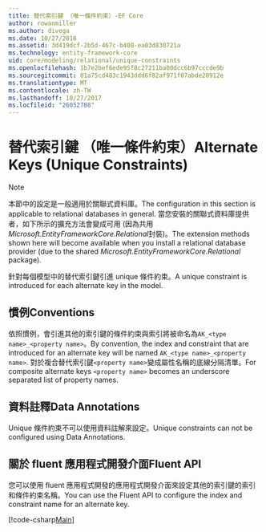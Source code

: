```yaml
---
title: 替代索引鍵 （唯一條件約束）-EF Core
author: rowanmiller
ms.author: divega
ms.date: 10/27/2016
ms.assetid: 3d419dcf-2b5d-467c-b408-ea03d830721a
ms.technology: entity-framework-core
uid: core/modeling/relational/unique-constraints
ms.openlocfilehash: 1b7e2bef6ede95f8c27211ba00dcc6b97cccde9b
ms.sourcegitcommit: 01a75cd483c1943ddd6f82af971f07abde20912e
ms.translationtype: MT
ms.contentlocale: zh-TW
ms.lasthandoff: 10/27/2017
ms.locfileid: "26052788"
---
```

# <a name="alternate-keys-unique-constraints"></a><span data-ttu-id="cfa84-102">替代索引鍵 （唯一條件約束）</span><span class="sxs-lookup"><span data-stu-id="cfa84-102">Alternate Keys (Unique Constraints)</span></span>

> [!NOTE]  
> <span data-ttu-id="cfa84-103">本節中的設定是一般適用於關聯式資料庫。</span><span class="sxs-lookup"><span data-stu-id="cfa84-103">The configuration in this section is applicable to relational databases in general.</span></span> <span data-ttu-id="cfa84-104">當您安裝的關聯式資料庫提供者，如下所示的擴充方法會變成可用 (因為共用*Microsoft.EntityFrameworkCore.Relational*封裝)。</span><span class="sxs-lookup"><span data-stu-id="cfa84-104">The extension methods shown here will become available when you install a relational database provider (due to the shared *Microsoft.EntityFrameworkCore.Relational* package).</span></span>

<span data-ttu-id="cfa84-105">針對每個模型中的替代索引鍵引進 unique 條件約束。</span><span class="sxs-lookup"><span data-stu-id="cfa84-105">A unique constraint is introduced for each alternate key in the model.</span></span>

## <a name="conventions"></a><span data-ttu-id="cfa84-106">慣例</span><span class="sxs-lookup"><span data-stu-id="cfa84-106">Conventions</span></span>

<span data-ttu-id="cfa84-107">依照慣例，會引進其他的索引鍵的條件約束與索引將被命名為`AK_<type name>_<property name>`。</span><span class="sxs-lookup"><span data-stu-id="cfa84-107">By convention, the index and constraint that are introduced for an alternate key will be named `AK_<type name>_<property name>`.</span></span> <span data-ttu-id="cfa84-108">對於複合替代索引鍵`<property name>`變成屬性名稱的底線分隔清單。</span><span class="sxs-lookup"><span data-stu-id="cfa84-108">For composite alternate keys `<property name>` becomes an underscore separated list of property names.</span></span>

## <a name="data-annotations"></a><span data-ttu-id="cfa84-109">資料註釋</span><span class="sxs-lookup"><span data-stu-id="cfa84-109">Data Annotations</span></span>

<span data-ttu-id="cfa84-110">Unique 條件約束不可以使用資料註解來設定。</span><span class="sxs-lookup"><span data-stu-id="cfa84-110">Unique constraints can not be configured using Data Annotations.</span></span>

## <a name="fluent-api"></a><span data-ttu-id="cfa84-111">關於 fluent 應用程式開發介面</span><span class="sxs-lookup"><span data-stu-id="cfa84-111">Fluent API</span></span>

<span data-ttu-id="cfa84-112">您可以使用 fluent 應用程式開發的應用程式開發介面來設定其他的索引鍵的索引和條件約束名稱。</span><span class="sxs-lookup"><span data-stu-id="cfa84-112">You can use the Fluent API to configure the index and constraint name for an alternate key.</span></span>

[!code-csharp[Main](../../../../samples/core/Modeling/FluentAPI/Samples/Relational/AlternateKeyName.cs?name=Model&highlight=9)]

